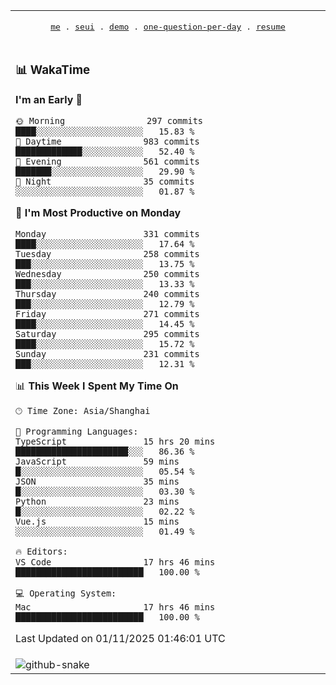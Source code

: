 
<div align="center">

<table>
<tr><td>
  <p align="center">
  <samp>
    <a href="https://github.com/seaeam/seaeam">me</a> .
    <a href="https://github.com/SeaMmMm/se-element">seui</a> .
    <a href="https://github.com/seaeam/project-demo">demo</a> .
    <a href="https://github.com/506-FETL/one-question-per-day">one-question-per-day</a> .
    <a href="https://github.com/506-FETL/resume">resume</a>
    
  </samp>
    </p>
</td></tr>

<tr><td>

### 📊 WakaTime

<!--START_SECTION:waka-->
**I'm an Early 🐤** 

```text
🌞 Morning                297 commits         ████░░░░░░░░░░░░░░░░░░░░░   15.83 % 
🌆 Daytime                983 commits         █████████████░░░░░░░░░░░░   52.40 % 
🌃 Evening                561 commits         ███████░░░░░░░░░░░░░░░░░░   29.90 % 
🌙 Night                  35 commits          ░░░░░░░░░░░░░░░░░░░░░░░░░   01.87 % 
```
📅 **I'm Most Productive on Monday** 

```text
Monday                   331 commits         ████░░░░░░░░░░░░░░░░░░░░░   17.64 % 
Tuesday                  258 commits         ███░░░░░░░░░░░░░░░░░░░░░░   13.75 % 
Wednesday                250 commits         ███░░░░░░░░░░░░░░░░░░░░░░   13.33 % 
Thursday                 240 commits         ███░░░░░░░░░░░░░░░░░░░░░░   12.79 % 
Friday                   271 commits         ████░░░░░░░░░░░░░░░░░░░░░   14.45 % 
Saturday                 295 commits         ████░░░░░░░░░░░░░░░░░░░░░   15.72 % 
Sunday                   231 commits         ███░░░░░░░░░░░░░░░░░░░░░░   12.31 % 
```


📊 **This Week I Spent My Time On** 

```text
🕑︎ Time Zone: Asia/Shanghai

💬 Programming Languages: 
TypeScript               15 hrs 20 mins      ██████████████████████░░░   86.36 % 
JavaScript               59 mins             █░░░░░░░░░░░░░░░░░░░░░░░░   05.54 % 
JSON                     35 mins             █░░░░░░░░░░░░░░░░░░░░░░░░   03.30 % 
Python                   23 mins             █░░░░░░░░░░░░░░░░░░░░░░░░   02.22 % 
Vue.js                   15 mins             ░░░░░░░░░░░░░░░░░░░░░░░░░   01.49 % 

🔥 Editors: 
VS Code                  17 hrs 46 mins      █████████████████████████   100.00 % 

💻 Operating System: 
Mac                      17 hrs 46 mins      █████████████████████████   100.00 % 
```


 Last Updated on 01/11/2025 01:46:01 UTC
<!--END_SECTION:waka-->
</td></tr>

<tr><td>
  <img alt="github-snake" src="profile-snake-contrib/github-user-contribution.svg"/>
</td></tr>

</table>
